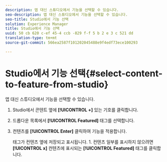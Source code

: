 ```yaml
---
description: 앱 대신 스튜디오에서 기능을 선택할 수 있습니다.
seo-description: 앱 대신 스튜디오에서 기능을 선택할 수 있습니다.
seo-title: Studio에서 기능 선택
solution: Experience Manager
title: Studio에서 기능 선택
uuid: 50 cb 620 c-ef 45-4 ccb -829 f-f 5 b 2 e 3 c 521 dd
translation-type: tm+mt
source-git-commit: 566ea2587f101202045488e9f4edf73ece100293

---
```



# Studio에서 기능 선택{#select-content-to-feature-from-studio}

앱 대신 스튜디오에서 기능을 선택할 수 있습니다.

1. Studio에서 콘텐트 옆에 **[!UICONTROL +]** 있는 기호를 클릭합니다.
1. 드롭다운 목록에서 **[!UICONTROL Featured]** 태그를 선택합니다.
1. 컨텐츠를 **[!UICONTROL Enter]** 클릭하여 기능을 적용합니다.

   태그가 컨텐츠 옆에 저장되고 표시됩니다. 1. 컨텐츠 일부를 표시하지 않으려면 **[!UICONTROL x]** 컨텐츠에 표시되는 **[!UICONTROL Featured]** 태그를 클릭합니다.
